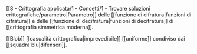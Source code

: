 [[8 - Crittografia applicata/1 - Concetti/1 - Trovare soluzioni crittografiche/parametro|Parametro]] delle [[funzione di cifratura|funzioni di cifratura]] e delle [[funzione di decifratura|funzioni di decifratura]] di [[crittografia simmetrica moderna]].

[[Blob]] [[casualità crittografica|imprevedibile]] [[uniforme]] condiviso dai [[squadra blu|difensori]].
